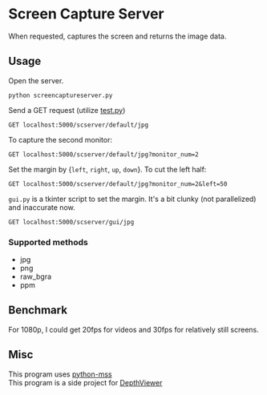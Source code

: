 # Screen Capture Server
When requested, captures the screen and returns the image data.

## Usage
Open the server.
```
python screencaptureserver.py
```
Send a GET request (utilize [test.py](./test.py))
```
GET localhost:5000/scserver/default/jpg
```
To capture the second monitor:
```
GET localhost:5000/scserver/default/jpg?monitor_num=2
```
Set the margin by {`left`, `right`, `up`, `down`}. To cut the left half:
```
GET localhost:5000/scserver/default/jpg?monitor_num=2&left=50
```
`gui.py` is a tkinter script to set the margin. It's a bit clunky (not parallelized) and inaccurate now.
```
GET localhost:5000/scserver/gui/jpg
```

### Supported methods
- jpg
- png
- raw_bgra
- ppm

## Benchmark
For 1080p, I could get 20fps for videos and 30fps for relatively still screens.

## Misc
This program uses [python-mss](https://github.com/BoboTiG/python-mss)<br>
This program is a side project for [DepthViewer](https://github.com/parkchamchi/DepthViewer)<br>